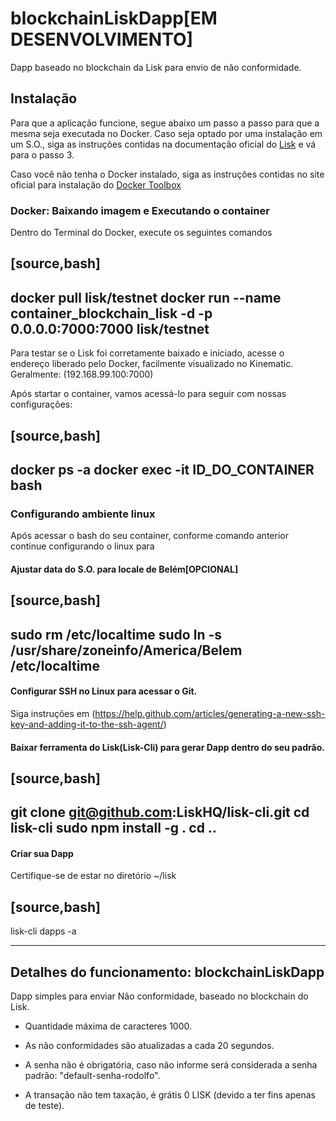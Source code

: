 # blockchainLiskDapp[EM DESENVOLVIMENTO]
Dapp baseado no blockchain da Lisk para envio de não conformidade.

## Instalação
Para que a aplicação funcione, segue abaixo um passo a passo para que a mesma seja executada no Docker.
Caso seja optado por uma instalação em um S.O., siga as instruções contidas na documentação oficial do  [Lisk](https://lisk.io/documentation?i=lisk-docs/BinaryInstall) e vá para o passo 3.

Caso você não tenha o Docker instalado, siga as instruções contidas no site oficial para instalação do [Docker Toolbox](https://www.docker.com/products/docker-toolbox)

### Docker: Baixando imagem e Executando o container

Dentro do Terminal do Docker, execute os seguintes comandos

[source,bash]
----
docker pull lisk/testnet
docker run --name container_blockchain_lisk -d -p 0.0.0.0:7000:7000 lisk/testnet
----

Para testar se o Lisk foi corretamente baixado e iniciado, acesse o endereço liberado pelo Docker, facilmente visualizado no Kinematic. Geralmente: (192.168.99.100:7000)

Após startar o container, vamos acessá-lo para seguir com nossas configurações:

[source,bash]
----
docker ps -a
docker exec -it ID_DO_CONTAINER bash
----

### Configurando ambiente linux 
Após acessar o bash do seu container, conforme comando anterior continue configurando o linux para

#### Ajustar data do S.O. para locale de Belém[OPCIONAL]

[source,bash]
----
sudo rm /etc/localtime
sudo ln -s /usr/share/zoneinfo/America/Belem /etc/localtime
----

#### Configurar SSH no Linux para acessar o Git. 
Siga instruções em (https://help.github.com/articles/generating-a-new-ssh-key-and-adding-it-to-the-ssh-agent/)

#### Baixar ferramenta do Lisk(Lisk-Cli) para gerar Dapp dentro do seu padrão.
 
[source,bash]
----
git clone git@github.com:LiskHQ/lisk-cli.git
cd lisk-cli
sudo npm install -g .
cd ..
----

#### Criar sua Dapp
Certifique-se de estar no diretório ~/lisk

[source,bash]
----
lisk-cli dapps -a

---- 

## Detalhes do funcionamento: blockchainLiskDapp

Dapp simples para enviar Não conformidade, baseado no blockchain do Lisk.

- Quantidade máxima de caracteres 1000.

- As não conformidades são atualizadas a cada 20 segundos.

- A senha não é obrigatória, caso não informe será considerada a senha padrão: "default-senha-rodolfo".

- A transação não tem taxação, é grátis 0 LISK (devido a ter fins apenas de teste).
